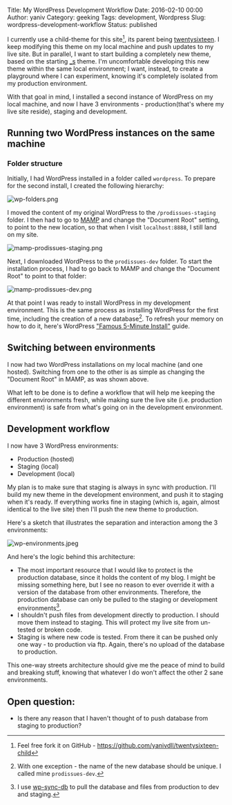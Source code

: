 Title: My WordPress Development Workflow
Date: 2016-02-10 00:00
Author: yaniv
Category: geeking
Tags: development, Wordpress
Slug: wordpress-development-workflow
Status: published

I currently use a child-theme for this site[^1], its parent being
[twentysixteen](https://wordpress.org/themes/twentysixteen/). I keep
modifying this theme on my local machine and push updates to my live
site. But in parallel, I want to start building a completely new theme,
based on the starting [\_s](http://underscores.me/) theme. I'm
uncomfortable developing this new theme within the same local
environment; I want, instead, to create a playground where I can
experiment, knowing it's completely isolated from my production
environment.

<!--more-->

With that goal in mind, I installed a second instance of WordPress on my
local machine, and now I have 3 environments - production(that's where
my live site reside), staging and development.

## Running two WordPress instances on the same machine

### Folder structure

Initially, I had WordPress installed in a folder called `wordpress`. To
prepare for the second install, I created the following hierarchy:


![wp-folders.png](http://media.prodissues.com.s3.amazonaws.com/images/2016/02/wp-folders.png)

I moved the content of my original WordPress to the
`/prodissues-staging` folder. I then had to go to
[MAMP](https://www.mamp.info/en/) and change the "Document Root"
setting, to point to the new location, so that when I visit
`localhost:8888`, I still land on my site.


![mamp-prodissues-staging.png](http://media.prodissues.com.s3.amazonaws.com/images/2016/02/mamp-prodissues-staging.png)

Next, I downloaded WordPress to the `prodissues-dev` folder. To start
the installation process, I had to go back to MAMP and change the
"Document Root" to point to that folder:


![mamp-prodissues-dev.png](http://media.prodissues.com.s3.amazonaws.com/images/2016/02/mamp-prodissues-dev.png)

At that point I was ready to install WordPress in my development
environment. This is the same process as installing WordPress for the
first time, including the creation of a new database[^2]. To refresh your memory on how to do it, here's WordPress
["Famous 5-Minute Install"](https://codex.wordpress.org/Installing_WordPress#Famous_5-Minute_Install)
guide.

## Switching between environments

I now had two WordPress installations on my local machine (and one
hosted). Switching from one to the other is as simple as changing the
"Document Root" in MAMP, as was shown above.

What left to be done is to define a workflow that will help me keeping
the different environments fresh, while making sure the live site (i.e.
production environment) is safe from what's going on in the development
environment.

## Development workflow 

I now have 3 WordPress environments:

-   Production (hosted)
-   Staging (local)
-   Development (local)

My plan is to make sure that staging is always in sync with production.
I'll build my new theme in the development environment, and push it to
staging when it's ready. If everything works fine in staging (which is,
again, almost identical to the live site) then I'll push the new theme
to production.

Here's a sketch that illustrates the separation and interaction among
the 3 environments:


![wp-environments.jpeg](http://media.prodissues.com.s3.amazonaws.com/images/2016/02/wp-environments.jpeg)

And here's the logic behind this architecture:

-   The most important resource that I would like to protect is the
    production database, since it holds the content of my blog. I might
    be missing something here, but I see no reason to ever override it
    with a version of the database from other environments. Therefore,
    the production database can only be pulled to the staging or
    development environments[^3].
-   I shouldn't push files from development directly to production. I
    should move them instead to staging. This will protect my live site
    from un-tested or broken code.
-   Staging is where new code is tested. From there it can be pushed
    only one way - to production via ftp. Again, there's no upload of
    the database to production.

This one-way streets architecture should give me the peace of mind to
build and breaking stuff, knowing that whatever I do won't affect the
other 2 sane environments.

## Open question:

-   Is there any reason that I haven't thought of to push database from
    staging to production?

[^1]: Feel free fork it on GitHub -
<https://github.com/yanivdll/twentysixteen-child>

[^2]: With one exception - the name of the new database should be unique. I
called mine `prodissues-dev`.

[^3]: I use [wp-sync-db](https://github.com/wp-sync-db/wp-sync-db) to pull the
database and files from production to dev and staging.